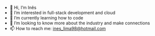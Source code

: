 - 👋 Hi, I’m Inês
- 👀 I’m interested in full-stack development and cloud
- 🌱 I’m currently learning how to code
- 💞️ I’m looking to know more about the industry and make connections
- 📫 How to reach me: ines_lima98@hotmail.com

<!---
ineslima98/ineslima98 is a ✨ special ✨ repository because its `README.md` (this file) appears on your GitHub profile.
You can click the Preview link to take a look at your changes.
--->
